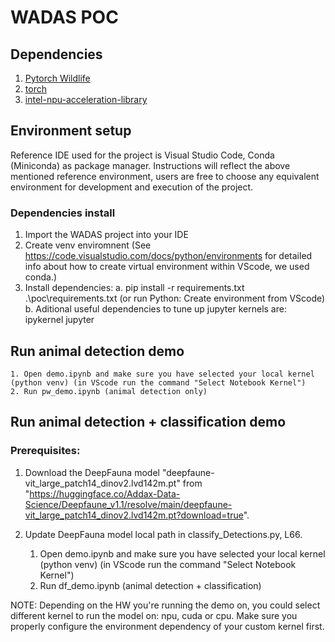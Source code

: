 # WADAS POC

## Dependencies
1. [Pytorch Wildlife](https://github.com/microsoft/CameraTraps)
2. [torch](https://pytorch.org/)
3. [intel-npu-acceleration-library](https://github.com/intel/intel-npu-acceleration-library)

## Environment setup
Reference IDE used for the project is Visual Studio Code, Conda (Miniconda) as package manager.
Instructions will reflect the above mentioned reference environment, users are free to choose any equivalent environment for development and execution of the project.

### Dependencies install ###
   1. Import the WADAS project into your IDE 
   2. Create venv enviromnent (See https://code.visualstudio.com/docs/python/environments for detailed info about how to create virtual environment within VScode, we used conda.)
   3. Install dependencies: 
      a. pip install -r requirements.txt .\poc\requirements.txt (or run Python: Create environment from VScode)
      b. Aditional useful dependencies to tune up jupyter kernels are: ipykernel jupyter
## Run animal detection demo
    1. Open demo.ipynb and make sure you have selected your local kernel (python venv) (in VScode run the command "Select Notebook Kernel")
    2. Run pw_demo.ipynb (animal detection only)

## Run animal detection + classification demo
### Prerequisites:
 1. Download the DeepFauna model "deepfaune-vit_large_patch14_dinov2.lvd142m.pt" from "https://huggingface.co/Addax-Data-Science/Deepfaune_v1.1/resolve/main/deepfaune-vit_large_patch14_dinov2.lvd142m.pt?download=true".
 2. Update DeepFauna model local path in classify_Detections.py, L66.

    1. Open demo.ipynb and make sure you have selected your local kernel (python venv) (in VScode run the command "Select Notebook Kernel")
    2. Run df_demo.ipynb (animal detection + classification)          

NOTE: Depending on the HW you're running the demo on, you could select different kernel to run the model on: npu, cuda or cpu. Make sure you properly configure the environment dependency of your custom kernel first.